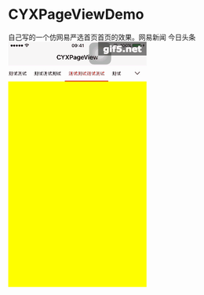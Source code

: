 # CYXPageViewDemo
自己写的一个仿网易严选首页首页的效果。网易新闻 今日头条<br>
![img](https://github.com/SionChen/CYXPageViewDemo/blob/master/CYXPageViewDemo/page.gif)
